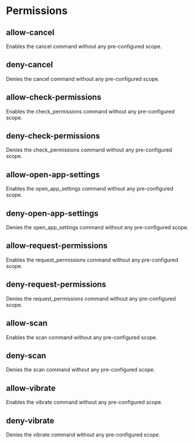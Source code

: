 # Permissions

## allow-cancel

Enables the cancel command without any pre-configured scope.

## deny-cancel

Denies the cancel command without any pre-configured scope.

## allow-check-permissions

Enables the check_permissions command without any pre-configured scope.

## deny-check-permissions

Denies the check_permissions command without any pre-configured scope.

## allow-open-app-settings

Enables the open_app_settings command without any pre-configured scope.

## deny-open-app-settings

Denies the open_app_settings command without any pre-configured scope.

## allow-request-permissions

Enables the request_permissions command without any pre-configured scope.

## deny-request-permissions

Denies the request_permissions command without any pre-configured scope.

## allow-scan

Enables the scan command without any pre-configured scope.

## deny-scan

Denies the scan command without any pre-configured scope.

## allow-vibrate

Enables the vibrate command without any pre-configured scope.

## deny-vibrate

Denies the vibrate command without any pre-configured scope.

